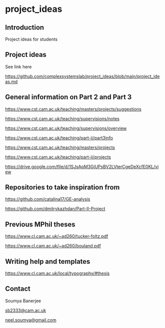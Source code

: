 # project_ideas

## Introduction

Project ideas for students

## Project ideas

See link here

https://github.com/complexsystemslab/project_ideas/blob/main/project_ideas.md


## General information on Part 2 and Part 3 

https://www.cst.cam.ac.uk/teaching/masters/projects/suggestions

https://www.cst.cam.ac.uk/teaching/supervisions/notes

https://www.cst.cam.ac.uk/teaching/supervisions/overview

https://www.cst.cam.ac.uk/teaching/part-ii/part3info

https://www.cst.cam.ac.uk/teaching/masters/projects

https://www.cst.cam.ac.uk/teaching/part-ii/projects

https://drive.google.com/file/d/1SJsApM3GjUPsBV2LVterCgeDeXcfE0KL/view


## Repositories to take inspiration from

https://github.com/catalina17/GE-analysis

https://github.com/dmitrykazhdan/Part-II-Project

## Previous MPhil theses

https://www.cl.cam.ac.uk/~ad260/tucker-foltz.pdf

https://www.cl.cam.ac.uk/~ad260/bouland.pdf


## Writing help and templates

https://www.cl.cam.ac.uk/local/typography/#thesis


## Contact

Soumya Banerjee

sb2333@cam.ac.uk

neel.soumya@gmail.com
